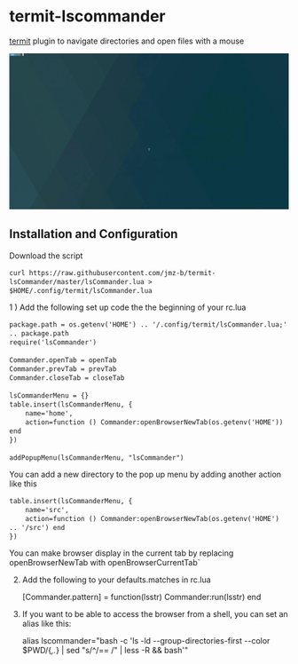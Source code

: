 # termit-lscommander
[termit](https://github.com/nonstop/termit) plugin to navigate directories and open files with a mouse

![alt tag](https://raw.githubusercontent.com/jmz-b/termit-lsCommander/master/demo.gif)

## Installation and Configuration
Download the script

    curl https://raw.githubusercontent.com/jmz-b/termit-lsCommander/master/lsCommander.lua >  $HOME/.config/termit/lsCommander.lua

1 ) Add the following set up code the the beginning of your rc.lua

```
package.path = os.getenv('HOME') .. '/.config/termit/lsCommander.lua;' .. package.path
require('lsCommander')

Commander.openTab = openTab
Commander.prevTab = prevTab
Commander.closeTab = closeTab

lsCommanderMenu = {}
table.insert(lsCommanderMenu, {
	name='home',
	action=function () Commander:openBrowserNewTab(os.getenv('HOME')) end 
})

addPopupMenu(lsCommanderMenu, "lsCommander")
```

You can add a new directory to the pop up menu by adding another action like this

```
table.insert(lsCommanderMenu, {
	name='src',
	action=function () Commander:openBrowserNewTab(os.getenv('HOME') .. '/src') end 
})
```

You can make browser display in the current tab by replacing openBrowserNewTab with openBrowserCurrentTab`

2) Add the following to your defaults.matches in rc.lua

    [Commander.pattern] = function(lsstr) Commander:run(lsstr) end

3) If you want to be able to access the browser from a shell, you can set an alias like this:

    alias lscommander="bash -c 'ls -ld  --group-directories-first --color $PWD/{*,.*} | sed \"s/^/== /\" | less -R && bash'"
